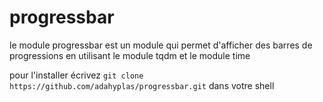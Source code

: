 # progressbar

le module progressbar est un module qui permet d'afficher des barres de progressions en utilisant le module tqdm et le module time

pour l'installer écrivez `git clone https://github.com/adahyplas/progressbar.git` dans votre shell


